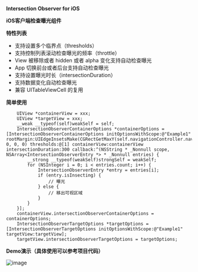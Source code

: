 **Intersection Observer for iOS**

**iOS客户端检查曝光组件**

**特性列表**

- 支持设置多个临界点（thresholds）
- 支持控制列表滚动检查曝光的频率（throttle）
- View 被移除或者 hidden 或者 alpha 变化支持自动检查曝光
- App 切换前台或者后台支持自动检查曝光
- 支持设置曝光时长（intersectionDuration）
- 支持数据变化自动检查曝光
- 兼容 UITableViewCell 的复用

**简单使用**

```
    UIView *containerView = xxx;
    UIView *targetView = xxx;
    __weak __typeof(self)weakSelf = self;
    IntersectionObserverContainerOptions *containerOptions = [IntersectionObserverContainerOptions initOptionsWithScope:@"Example1" rootMargin:UIEdgeInsetsMake(CGRectGetMaxY(self.navigationController.navigationBar.frame), 0, 0, 0) thresholds:@[1] containerView:containerView intersectionDuration:300 callback:^(NSString * _Nonnull scope, NSArray<IntersectionObserverEntry *> * _Nonnull entries) {
        __strong __typeof(weakSelf)strongSelf = weakSelf;
        for (NSInteger i = 0; i < entries.count; i++) {
            IntersectionObserverEntry *entry = entries[i];
            if (entry.isInsecting) {
                // 曝光
            } else {
                // 移出可视区域
            }
        }
    }];
    containerView.intersectionObserverContainerOptions = containerOptions;
    IntersectionObserverTargetOptions *targetOptions = [IntersectionObserverTargetOptions initOptionsWithScope:@"Example1" targetView:targetView];
    targetView.intersectionObserverTargetOptions = targetOptions;
```

**Demo演示（具体使用可以参考项目代码）**

![image](https://github.com/zhoon/ZHIntersectionObserver/blob/main/IntersectionObserver.gif)
